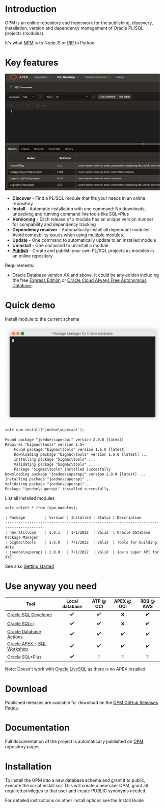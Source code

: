 # Introduction
OPM is an online repository and framework for the publishing, discovery, installation, version and dependency management of Oracle PL/SQL projects (modules). 

It's what [NPM](https://nodejs.org/en/knowledge/getting-started/npm/what-is-npm/) is to NodeJS or [PIP](https://pypi.org/project/pip/) to Python.

# Key features

![demo-in-apex](/docs/assets/demo-apex.gif)

- **Discover** - Find a PL/SQL module that fits your needs in an online repository
- **Install** - Automatic installation with one command: No downloads, unpacking and running command line tools like SQL*Plus
- **Versioning** - Each release of a module has an unique version number for compability and dependency tracking
- **Dependency resolver** - Automatically install all dependant modules. Avoid compability issues when using multiple modules.
- **Update** - One command to automatically update to an installed module
- **Uninstall** - One command to uninstall a module
- [**Publish**](/docs/publish.md) - Create and publish your own PL/SQL projects as modules in an online repository

Requirements:
- Oracle Database version XX and above. It could be any edition including the free [Express Edition](https://www.oracle.com/database/technologies/appdev/xe.html) or [Oracle Cloud Always Free Autonomous Database](https://www.oracle.com/cloud/free/).

# Quick demo

Install module to the current schema

![sql-demo](/docs/assets/sql-demo-min.gif)


    sql> opm.install('joedoe\superapi');
    
    Found package "joedoe\superapi" version 2.0.0 [latest]
    Requires "bigmac\tools" version 1.5+
        Found package "bigmac\tools" version 1.6.0 [latest]
        Downloading package "bigmac\tools" version 1.6.0 [latest] ...
        Installing package "bigmac\tools" ...
        Validating package "bigmac\tools" ...
        Package "bigmac\tools" installed succesfully
    Downloading package "joedoe\superapi" version 2.0.0 [latest] ...
    Installing package "joedoe\superapi" ...
    Validating package "joedoe\superapi" ...
    Package "joedoe\superapi" installed succesfully

List all installed modules

    sql> select * from (opm.modules);
    
    | Package         | Version | Installed | Status | Description
    ---------------------------------------------------------------------------------------
    | navratil\opm    | 1.0.1   | 1/1/2022  | Valid  | Oracle Database Package Manager
    | bigmac\tools    | 1.6.0   | 7/1/2022  | Valid  | Tools for building APIs
    | joedoe\superapi | 2.0.0   | 7/1/2022  | Valid  | Joe's super API for XYZ

See also [Getting started](get-started.md)

# Use anyway you need

Tool | Local database | ATP @ OCI | APEX @ OCI | RDB @ AWS 
--- |:---:|:---:|:---:|:---:
[Oracle SQL Developer](https://www.oracle.com/database/technologies/appdev/sqldeveloper-landing.html) | ✔️ | ✔️ | :x: | ✔️ 
[Oracle SQLcl](https://www.oracle.com/database/technologies/appdev/sqlcl.html) | ✔️ | ✔️ | :x: | ✔️ 
[Oracle Database Actions](https://www.oracle.com/database/technologies/appdev/db-actions.html) | ✔️ | ✔️ | ✔️ | ✔️ 
[Oracle APEX - SQL Workshop](https://apex.oracle.com/en/learn/getting-started/sql-workshop) | ✔️ | ✔️ | ✔️ | ✔️ 
Oracle SQL\*Plus  | ✔️ | ❔ | ❔ | ❔

Note: Doesn't work with [Oracle LiveSQL](https://livesql.oracle.com) as there is no APEX installed

# Download
Published releases are available for download on the [OPM GitHub Releases Pages](https://github.com/navratil/OPM/releases).

# Documentation
Full documentation of the project is automatically published on [OPM](https://opm.jannavratil.com) repository pages

# Installation
To install the OPM into a new database schema and grant it to public, execute the script install.sql. This will create a new user OPM, grant all required privileges to that user and create PUBLIC synonyms needed.

For detailed instructions on other install options see the Install Guide

